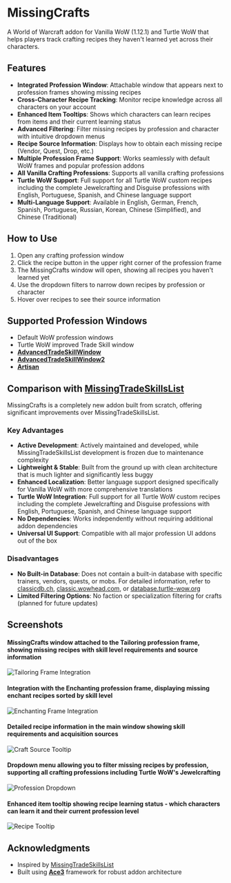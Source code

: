 # MissingCrafts

A World of Warcraft addon for Vanilla WoW (1.12.1) and Turtle WoW that helps players track crafting recipes they haven't learned yet across their characters.

## Features

- **Integrated Profession Window**: Attachable window that appears next to profession frames showing missing recipes
- **Cross-Character Recipe Tracking**: Monitor recipe knowledge across all characters on your account
- **Enhanced Item Tooltips**: Shows which characters can learn recipes from items and their current learning status
- **Advanced Filtering**: Filter missing recipes by profession and character with intuitive dropdown menus
- **Recipe Source Information**: Displays how to obtain each missing recipe (Vendor, Quest, Drop, etc.)
- **Multiple Profession Frame Support**: Works seamlessly with default WoW frames and popular profession addons
- **All Vanilla Crafting Professions**: Supports all vanilla crafting professions
- **Turtle WoW Support**: Full support for all Turtle WoW custom recipes including the complete Jewelcrafting and Disguise professions with English, Portuguese, Spanish, and Chinese language support
- **Multi-Language Support**: Available in English, German, French, Spanish, Portuguese, Russian, Korean, Chinese (Simplified), and Chinese (Traditional)

## How to Use

1. Open any crafting profession window
2. Click the recipe button in the upper right corner of the profession frame
3. The MissingCrafts window will open, showing all recipes you haven't learned yet
4. Use the dropdown filters to narrow down recipes by profession or character
5. Hover over recipes to see their source information

## Supported Profession Windows

- Default WoW profession windows
- Turtle WoW improved Trade Skill window
- [**AdvancedTradeSkillWindow**](https://github.com/laytya/AdvancedTradeSkillWindow-vanilla)
- [**AdvancedTradeSkillWindow2**](https://github.com/Shellyoung/AdvancedTradeSkillWindow2)
- [**Artisan**](https://github.com/Otari98/Artisan)

## Comparison with [MissingTradeSkillsList](https://github.com/refaim/MissingTradeSkillsList)

MissingCrafts is a completely new addon built from scratch, offering significant improvements over MissingTradeSkillsList.

### Key Advantages
- **Active Development**: Actively maintained and developed, while MissingTradeSkillsList development is frozen due to maintenance complexity
- **Lightweight & Stable**: Built from the ground up with clean architecture that is much lighter and significantly less buggy
- **Enhanced Localization**: Better language support designed specifically for Vanilla WoW with more comprehensive translations
- **Turtle WoW Integration**: Full support for all Turtle WoW custom recipes including the complete Jewelcrafting and Disguise professions with English, Portuguese, Spanish, and Chinese language support
- **No Dependencies**: Works independently without requiring additional addon dependencies
- **Universal UI Support**: Compatible with all major profession UI addons out of the box

### Disadvantages
- **No Built-in Database**: Does not contain a built-in database with specific trainers, vendors, quests, or mobs. For detailed information, refer to [classicdb.ch](https://classicdb.ch), [classic.wowhead.com](https://classic.wowhead.com), or [database.turtle-wow.org](https://database.turtle-wow.org)
- **Limited Filtering Options**: No faction or specialization filtering for crafts (planned for future updates)

## Screenshots

#### MissingCrafts window attached to the Tailoring profession frame, showing missing recipes with skill level requirements and source information
![Tailoring Frame Integration](screenshots/TurtleWoW_WithTailoringFrame.jpg)

#### Integration with the Enchanting profession frame, displaying missing enchant recipes sorted by skill level
![Enchanting Frame Integration](screenshots/TurtleWoW_WithEnchantingFrame.jpg)

#### Detailed recipe information in the main window showing skill requirements and acquisition sources
![Craft Source Tooltip](screenshots/CraftSourceTooltip.jpg)

#### Dropdown menu allowing you to filter missing recipes by profession, supporting all crafting professions including Turtle WoW's Jewelcrafting
![Profession Dropdown](screenshots/ProfessionDropdown.jpg)

#### Enhanced item tooltip showing recipe learning status - which characters can learn it and their current profession level
![Recipe Tooltip](screenshots/RecipeTooltip.jpg)

## Acknowledgments
- Inspired by [MissingTradeSkillsList](https://github.com/refaim/MissingTradeSkillsList)
- Built using [**Ace3**](https://github.com/laytya/Ace3v) framework for robust addon architecture
